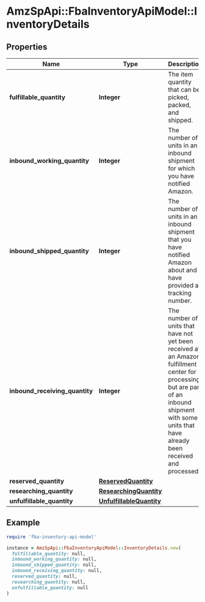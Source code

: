 # AmzSpApi::FbaInventoryApiModel::InventoryDetails

## Properties

| Name | Type | Description | Notes |
| ---- | ---- | ----------- | ----- |
| **fulfillable_quantity** | **Integer** | The item quantity that can be picked, packed, and shipped. | [optional] |
| **inbound_working_quantity** | **Integer** | The number of units in an inbound shipment for which you have notified Amazon. | [optional] |
| **inbound_shipped_quantity** | **Integer** | The number of units in an inbound shipment that you have notified Amazon about and have provided a tracking number. | [optional] |
| **inbound_receiving_quantity** | **Integer** | The number of units that have not yet been received at an Amazon fulfillment center for processing, but are part of an inbound shipment with some units that have already been received and processed. | [optional] |
| **reserved_quantity** | [**ReservedQuantity**](ReservedQuantity.md) |  | [optional] |
| **researching_quantity** | [**ResearchingQuantity**](ResearchingQuantity.md) |  | [optional] |
| **unfulfillable_quantity** | [**UnfulfillableQuantity**](UnfulfillableQuantity.md) |  | [optional] |

## Example

```ruby
require 'fba-inventory-api-model'

instance = AmzSpApi::FbaInventoryApiModel::InventoryDetails.new(
  fulfillable_quantity: null,
  inbound_working_quantity: null,
  inbound_shipped_quantity: null,
  inbound_receiving_quantity: null,
  reserved_quantity: null,
  researching_quantity: null,
  unfulfillable_quantity: null
)
```

